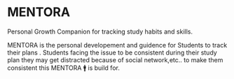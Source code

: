 # MENTORA
Personal Growth Companion for tracking study habits and skills.

MENTORA  is the personal developement and guidence for Students to track their plans .
Students facing the issue to be consistent during their study plan they may get distracted because of social network,etc.. to make them consistent this MENTORA 🚹 is build for.

